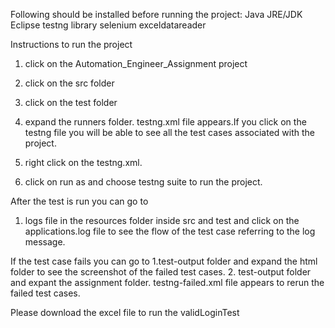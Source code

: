 Following should be installed before running the project:
Java JRE/JDK
Eclipse
testng library
selenium 
exceldatareader


Instructions to run the project
1. click on the Automation_Engineer_Assignment project
2. click on the src folder
3. click on the test folder
4. expand the runners folder. testng.xml file appears.If you click on the testng file
you will be able to see all the test cases associated with the project.
	
5. right click on the testng.xml.
6. click on run as and choose testng suite to run the project.

After the test is run you can go to
1. logs file in the resources folder inside src and test and click 
on the applications.log file to see the flow of the test case 
referring to the log message.

If the test case fails you can go to
1.test-output folder and expand the html folder to see the screenshot of the failed 
test cases. 
2. test-output folder and expant the assignment folder. testng-failed.xml file 
appears to rerun the failed test cases.


Please download the excel file to run the validLoginTest





